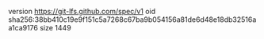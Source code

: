 version https://git-lfs.github.com/spec/v1
oid sha256:38bb410c19e9f151c5a7268c67ba9b054156a81de6d48e18db32516aa1ca9176
size 1449
